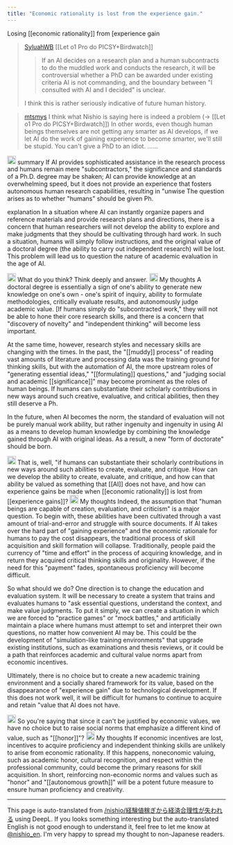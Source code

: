```yaml
---
title: "Economic rationality is lost from the experience gain."
---
```


Losing [[economic rationality]] from [experience gain

> [SyluahWB](https://x.com/SyluahWB/status/1866392986709635332)  [[Let o1 Pro do PICSY+Birdwatch]]
>  >If an AI decides on a research plan and a human subcontracts to do the muddled work and conducts the research, it will be controversial whether a PhD can be awarded under existing criteria
>  >AI is not commanding, and the boundary between "I consulted with AI and I decided" is unclear.
>
>  I think this is rather seriously indicative of future human history.

> [mtsmys](https://x.com/mtsmys/status/1866125465788076419) I think what Nishio is saying here is indeed a problem (-> [[Let o1 Pro do PICSY+Birdwatch]])
>  In other words, even though human beings themselves are not getting any smarter as AI develops, if we let AI do the work of gaining experience to become smarter, we'll still be stupid. You can't give a PhD to an idiot. ......

<img src='https://scrapbox.io/api/pages/nishio-en/o1 Pro/icon' alt='o1 Pro.icon' height="19.5"/>
summary
If AI provides sophisticated assistance in the research process and humans remain mere "subcontractors," the significance and standards of a Ph.D. degree may be shaken; AI can provide knowledge at an overwhelming speed, but it does not provide an experience that fosters autonomous human research capabilities, resulting in "unwise The question arises as to whether "humans" should be given Ph.

explanation
In a situation where AI can instantly organize papers and reference materials and provide research plans and directions, there is a concern that human researchers will not develop the ability to explore and make judgments that they should be cultivating through hard work. In such a situation, humans will simply follow instructions, and the original value of a doctoral degree (the ability to carry out independent research) will be lost. This problem will lead us to question the nature of academic evaluation in the age of AI.

<img src='https://scrapbox.io/api/pages/nishio-en/nishio/icon' alt='nishio.icon' height="19.5"/>
What do you think? Think deeply and answer.

<img src='https://scrapbox.io/api/pages/nishio-en/o1 Pro/icon' alt='o1 Pro.icon' height="19.5"/>
My thoughts
A doctoral degree is essentially a sign of one's ability to generate new knowledge on one's own - one's spirit of inquiry, ability to formulate methodologies, critically evaluate results, and autonomously judge academic value. [If humans simply do "subcontracted work," they will not be able to hone their core research skills, and there is a concern that "discovery of novelty" and "independent thinking" will become less important.

At the same time, however, research styles and necessary skills are changing with the times. In the past, the "[[muddy]] process" of reading vast amounts of literature and processing data was the training ground for thinking skills, but with the automation of AI, the more upstream roles of "generating essential ideas," "[[formulating]] questions," and "judging social and academic [[significance]]" may become prominent as the roles of human beings. If humans can substantiate their scholarly contributions in new ways around such creative, evaluative, and critical abilities, then they still deserve a Ph.

In the future, when AI becomes the norm, the standard of evaluation will not be purely manual work ability, but rather ingenuity and ingenuity in using AI as a means to develop human knowledge by combining the knowledge gained through AI with original ideas. As a result, a new "form of doctorate" should be born.

<img src='https://scrapbox.io/api/pages/nishio-en/nishio/icon' alt='nishio.icon' height="19.5"/>
That is, well, "if humans can substantiate their scholarly contributions in new ways around such abilities to create, evaluate, and critique.
How can we develop the ability to create, evaluate, and critique, and how can that ability be valued as something that [[AI]] does not have, and how can experience gains be made when [[economic rationality]] is lost from [[experience gains]]?

<img src='https://scrapbox.io/api/pages/nishio-en/o1 Pro/icon' alt='o1 Pro.icon' height="19.5"/>
My thoughts
Indeed, the assumption that "human beings are capable of creation, evaluation, and criticism" is a major question. To begin with, these abilities have been cultivated through a vast amount of trial-and-error and struggle with source documents. If AI takes over the hard part of "gaining experience" and the economic rationale for humans to pay the cost disappears, the traditional process of skill acquisition and skill formation will collapse. Traditionally, people paid the currency of "time and effort" in the process of acquiring knowledge, and in return they acquired critical thinking skills and originality. However, if the need for this "payment" fades, spontaneous proficiency will become difficult.

So what should we do?
One direction is to change the education and evaluation system. It will be necessary to create a system that trains and evaluates humans to "ask essential questions, understand the context, and make value judgments. To put it simply, we can create a situation in which we are forced to "practice games" or "mock battles," and artificially maintain a place where humans must attempt to set and interpret their own questions, no matter how convenient AI may be. This could be the development of "simulation-like training environments" that upgrade existing institutions, such as examinations and thesis reviews, or it could be a path that reinforces academic and cultural value norms apart from economic incentives.

Ultimately, there is no choice but to create a new academic training environment and a socially shared framework for its value, based on the disappearance of "experience gain" due to technological development. If this does not work well, it will be difficult for humans to continue to acquire and retain "value that AI does not have.

<img src='https://scrapbox.io/api/pages/nishio-en/nishio/icon' alt='nishio.icon' height="19.5"/>
So you're saying that since it can't be justified by economic values, we have no choice but to raise social norms that emphasize a different kind of value, such as "[[honor]]"?

<img src='https://scrapbox.io/api/pages/nishio-en/o1 Pro/icon' alt='o1 Pro.icon' height="19.5"/>
My thoughts
If economic incentives are lost, incentives to acquire proficiency and independent thinking skills are unlikely to arise from economic rationality. If this happens, noneconomic valuing, such as academic honor, cultural recognition, and respect within the professional community, could become the primary reasons for skill acquisition. In short, reinforcing non-economic norms and values such as "honor" and "[[autonomous growth]]" will be a potent future measure to ensure human proficiency and creativity.

---
This page is auto-translated from [/nishio/経験値稼ぎから経済合理性が失われる](https://scrapbox.io/nishio/経験値稼ぎから経済合理性が失われる) using DeepL. If you looks something interesting but the auto-translated English is not good enough to understand it, feel free to let me know at [@nishio_en](https://twitter.com/nishio_en). I'm very happy to spread my thought to non-Japanese readers.
